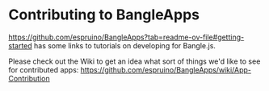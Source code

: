 Contributing to BangleApps
==========================

https://github.com/espruino/BangleApps?tab=readme-ov-file#getting-started
has some links to tutorials on developing for Bangle.js.

Please check out the Wiki to get an idea what sort of things
we'd like to see for contributed apps: https://github.com/espruino/BangleApps/wiki/App-Contribution

